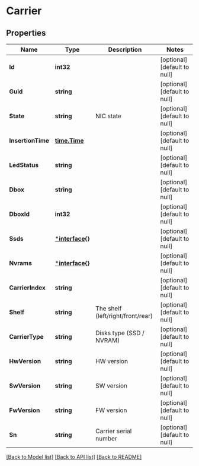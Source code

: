 # Carrier

## Properties
Name | Type | Description | Notes
------------ | ------------- | ------------- | -------------
**Id** | **int32** |  | [optional] [default to null]
**Guid** | **string** |  | [optional] [default to null]
**State** | **string** | NIC state | [optional] [default to null]
**InsertionTime** | [**time.Time**](time.Time.md) |  | [optional] [default to null]
**LedStatus** | **string** |  | [optional] [default to null]
**Dbox** | **string** |  | [optional] [default to null]
**DboxId** | **int32** |  | [optional] [default to null]
**Ssds** | [***interface{}**](interface{}.md) |  | [optional] [default to null]
**Nvrams** | [***interface{}**](interface{}.md) |  | [optional] [default to null]
**CarrierIndex** | **string** |  | [optional] [default to null]
**Shelf** | **string** | The shelf (left/right/front/rear) | [optional] [default to null]
**CarrierType** | **string** | Disks type (SSD / NVRAM) | [optional] [default to null]
**HwVersion** | **string** | HW version | [optional] [default to null]
**SwVersion** | **string** | SW version | [optional] [default to null]
**FwVersion** | **string** | FW version | [optional] [default to null]
**Sn** | **string** | Carrier serial number | [optional] [default to null]

[[Back to Model list]](../README.md#documentation-for-models) [[Back to API list]](../README.md#documentation-for-api-endpoints) [[Back to README]](../README.md)


